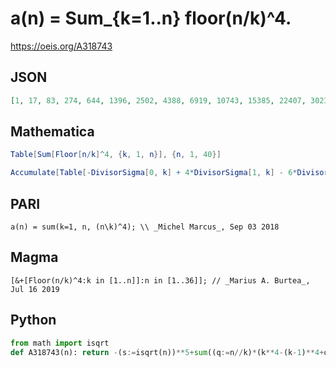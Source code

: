 # a\(n\) \= Sum\_\{k\=1\.\.n\} floor\(n/k\)^4\.
https://oeis.org/A318743
## JSON
```JSON
[1, 17, 83, 274, 644, 1396, 2502, 4388, 6919, 10743, 15385, 22407, 30233, 41209, 53853, 70650, 88636, 113308, 138654, 172332, 207984, 252416, 298002, 358654, 417873, 492065, 569061, 663427, 756053, 875541, 989063, 1130915, 1272967, 1441383, 1607147, 1817080]
```
## Mathematica
```Mathematica
Table[Sum[Floor[n/k]^4, {k, 1, n}], {n, 1, 40}]
```
```Mathematica
Accumulate[Table[-DivisorSigma[0, k] + 4*DivisorSigma[1, k] - 6*DivisorSigma[2, k] + 4*DivisorSigma[3, k], {k, 1, 40}]]
```
## PARI
```PARI
a(n) = sum(k=1, n, (n\k)^4); \\ _Michel Marcus_, Sep 03 2018
```
## Magma
```Magma
[&+[Floor(n/k)^4:k in [1..n]]:n in [1..36]]; // _Marius A. Burtea_, Jul 16 2019
```
## Python
```Python
from math import isqrt
def A318743(n): return -(s:=isqrt(n))**5+sum((q:=n//k)*(k**4-(k-1)**4+q**3) for k in range(1,s+1)) # _Chai Wah Wu_, Oct 26 2023
```
